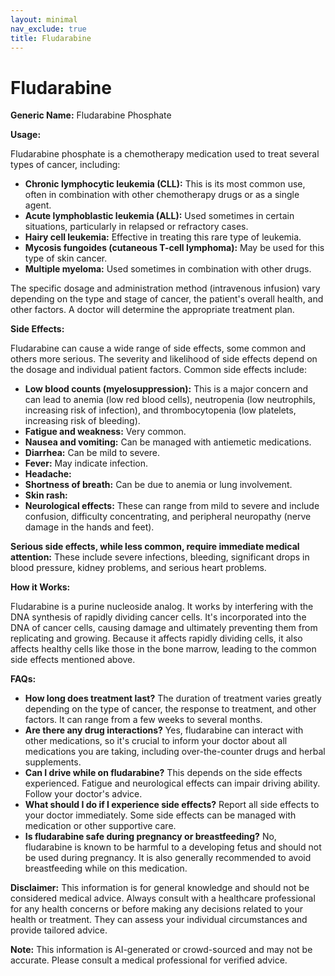 ```yaml
---
layout: minimal
nav_exclude: true
title: Fludarabine
---
```


# Fludarabine

**Generic Name:** Fludarabine Phosphate

**Usage:**

Fludarabine phosphate is a chemotherapy medication used to treat several types of cancer, including:

* **Chronic lymphocytic leukemia (CLL):**  This is its most common use, often in combination with other chemotherapy drugs or as a single agent.
* **Acute lymphoblastic leukemia (ALL):**  Used sometimes in certain situations, particularly in relapsed or refractory cases.
* **Hairy cell leukemia:**  Effective in treating this rare type of leukemia.
* **Mycosis fungoides (cutaneous T-cell lymphoma):**  May be used for this type of skin cancer.
* **Multiple myeloma:** Used sometimes in combination with other drugs.

The specific dosage and administration method (intravenous infusion) vary depending on the type and stage of cancer, the patient's overall health, and other factors.  A doctor will determine the appropriate treatment plan.

**Side Effects:**

Fludarabine can cause a wide range of side effects, some common and others more serious.  The severity and likelihood of side effects depend on the dosage and individual patient factors.  Common side effects include:

* **Low blood counts (myelosuppression):** This is a major concern and can lead to anemia (low red blood cells), neutropenia (low neutrophils, increasing risk of infection), and thrombocytopenia (low platelets, increasing risk of bleeding).
* **Fatigue and weakness:**  Very common.
* **Nausea and vomiting:** Can be managed with antiemetic medications.
* **Diarrhea:**  Can be mild to severe.
* **Fever:**  May indicate infection.
* **Headache:**
* **Shortness of breath:** Can be due to anemia or lung involvement.
* **Skin rash:**
* **Neurological effects:**  These can range from mild to severe and include confusion, difficulty concentrating, and peripheral neuropathy (nerve damage in the hands and feet).

**Serious side effects, while less common, require immediate medical attention:**  These include severe infections, bleeding, significant drops in blood pressure, kidney problems, and serious heart problems.


**How it Works:**

Fludarabine is a purine nucleoside analog.  It works by interfering with the DNA synthesis of rapidly dividing cancer cells.  It's incorporated into the DNA of cancer cells, causing damage and ultimately preventing them from replicating and growing.  Because it affects rapidly dividing cells, it also affects healthy cells like those in the bone marrow, leading to the common side effects mentioned above.


**FAQs:**

* **How long does treatment last?**  The duration of treatment varies greatly depending on the type of cancer, the response to treatment, and other factors.  It can range from a few weeks to several months.
* **Are there any drug interactions?** Yes, fludarabine can interact with other medications, so it's crucial to inform your doctor about all medications you are taking, including over-the-counter drugs and herbal supplements.
* **Can I drive while on fludarabine?**  This depends on the side effects experienced.  Fatigue and neurological effects can impair driving ability.  Follow your doctor's advice.
* **What should I do if I experience side effects?**  Report all side effects to your doctor immediately. Some side effects can be managed with medication or other supportive care.
* **Is fludarabine safe during pregnancy or breastfeeding?** No, fludarabine is known to be harmful to a developing fetus and should not be used during pregnancy.  It is also generally recommended to avoid breastfeeding while on this medication.

**Disclaimer:** This information is for general knowledge and should not be considered medical advice.  Always consult with a healthcare professional for any health concerns or before making any decisions related to your health or treatment.  They can assess your individual circumstances and provide tailored advice.


**Note:** This information is AI-generated or crowd-sourced and may not be accurate. Please consult a medical professional for verified advice.